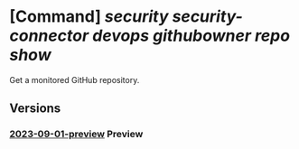 # [Command] _security security-connector devops githubowner repo show_

Get a monitored GitHub repository.

## Versions

### [2023-09-01-preview](/Resources/mgmt-plane/L3N1YnNjcmlwdGlvbnMve30vcmVzb3VyY2Vncm91cHMve30vcHJvdmlkZXJzL21pY3Jvc29mdC5zZWN1cml0eS9zZWN1cml0eWNvbm5lY3RvcnMve30vZGV2b3BzL2RlZmF1bHQvZ2l0aHVib3duZXJzL3t9L3JlcG9zL3t9/2023-09-01-preview.xml) **Preview**

<!-- mgmt-plane /subscriptions/{}/resourcegroups/{}/providers/microsoft.security/securityconnectors/{}/devops/default/githubowners/{}/repos/{} 2023-09-01-preview -->
